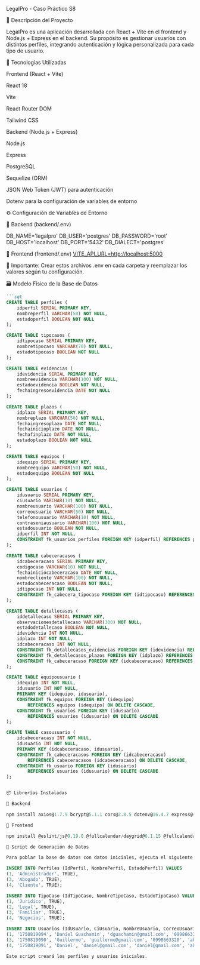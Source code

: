 LegalPro - Caso Práctico S8

📌 Descripción del Proyecto

LegalPro es una aplicación desarrollada con React + Vite en el frontend y Node.js + Express en el backend. Su propósito es gestionar usuarios con distintos perfiles, integrando autenticación y lógica personalizada para cada tipo de usuario.

🚀 Tecnologías Utilizadas

Frontend (React + Vite)

React 18

Vite

React Router DOM

Tailwind CSS

Backend (Node.js + Express)

Node.js

Express

PostgreSQL

Sequelize (ORM)

JSON Web Token (JWT) para autenticación

Dotenv para la configuración de variables de entorno

⚙️ Configuración de Variables de Entorno

📌 Backend (backend/.env)

DB_NAME='legalpro'
DB_USER='postgres'
DB_PASSWORD='root'
DB_HOST='localhost'
DB_PORT='5432'
DB_DIALECT='postgres'

📌 Frontend (frontend/.env)
[VITE_API_URL=http://localhost:5000](http://localhost:5173/)

🔹 Importante: Crear estos archivos .env en cada carpeta y reemplazar los valores según tu configuración.

🗃️ Modelo Físico de la Base de Datos

```md
```sql
CREATE TABLE perfiles (
	idperfil SERIAL PRIMARY KEY,
	nombreperfil VARCHAR(50) NOT NULL,
	estadoperfil BOOLEAN NOT NULL
);

CREATE TABLE tipocasos (
	idtipocaso SERIAL PRIMARY KEY,
	nombretipocaso VARCHAR(70) NOT NULL,
	estadotipocaso BOOLEAN NOT NULL
);

CREATE TABLE evidencias (
	idevidencia SERIAL PRIMARY KEY,
	nombreevidencia VARCHAR(100) NOT NULL,
	estadoevidencia BOOLEAN NOT NULL,
	fechaingresoevidencia DATE NOT NULL
);

CREATE TABLE plazos (
	idplazo SERIAL PRIMARY KEY,
	nombreplazo VARCHAR(50) NOT NULL,
	fechaingresoplazo DATE NOT NULL,
	fechainicioplazo DATE NOT NULL,
	fechafinplazo DATE NOT NULL,
	estadoplazo BOOLEAN NOT NULL
);

CREATE TABLE equipos (
	idequipo SERIAL PRIMARY KEY,
	nombreequipo VARCHAR(50) NOT NULL,
	estadoequipo BOOLEAN NOT NULL
);

CREATE TABLE usuarios (
	idusuario SERIAL PRIMARY KEY,
	ciusuario VARCHAR(10) NOT NULL,
	nombreusuario VARCHAR(100) NOT NULL,
	correousuario VARCHAR(50) NOT NULL,
	telefonousuario VARCHAR(10) NOT NULL,
	contraseniausuario VARCHAR(100) NOT NULL,
	estadousuario BOOLEAN NOT NULL,
	idperfil INT NOT NULL,
	CONSTRAINT fk_usuarios_perfiles FOREIGN KEY (idperfil) REFERENCES perfiles (idperfil) ON DELETE CASCADE
);

CREATE TABLE cabeceracasos (
	idcabeceracaso SERIAL PRIMARY KEY,
	codigocaso VARCHAR(10) NOT NULL,
	fechainiciocabeceracaso DATE NOT NULL,
	nombrecliente VARCHAR(100) NOT NULL,
	estadocabeceracaso BOOLEAN NOT NULL,
	idtipocaso INT NOT NULL,
	CONSTRAINT fk_cabecera_tipocaso FOREIGN KEY (idtipocaso) REFERENCES tipocasos (idtipocaso) ON DELETE SET NULL
);

CREATE TABLE detallecasos (
	iddetallecaso SERIAL PRIMARY KEY,
	observacionesdetallecaso VARCHAR(300) NOT NULL,
	estadodetallecaso BOOLEAN NOT NULL,
	idevidencia INT NOT NULL,
	idplazo INT NOT NULL,
	idcabeceracaso INT NOT NULL,
	CONSTRAINT fk_detallecasos_evidencias FOREIGN KEY (idevidencia) REFERENCES evidencias (idevidencia) ON DELETE CASCADE,
	CONSTRAINT fk_detallecasos_plazos FOREIGN KEY (idplazo) REFERENCES plazos (idplazo) ON DELETE CASCADE,
	CONSTRAINT fk_cabeceracaso FOREIGN KEY (idcabeceracaso) REFERENCES cabeceracasos (idcabeceracaso) ON DELETE CASCADE
);

CREATE TABLE equipousuario (
	idequipo INT NOT NULL,
	idusuario INT NOT NULL,
	PRIMARY KEY (idequipo, idusuario),
	CONSTRAINT fk_equipos FOREIGN KEY (idequipo)
		REFERENCES equipos (idequipo) ON DELETE CASCADE,
	CONSTRAINT fk_usuarios FOREIGN KEY (idusuario)
		REFERENCES usuarios (idusuario) ON DELETE CASCADE
);

CREATE TABLE casousuario (
	idcabeceracaso INT NOT NULL,
	idusuario INT NOT NULL,
	PRIMARY KEY (idcabeceracaso, idusuario),
	CONSTRAINT fk_cabeceracasos FOREIGN KEY (idcabeceracaso)
		REFERENCES cabeceracasos (idcabeceracaso) ON DELETE CASCADE,
	CONSTRAINT fk_usuario FOREIGN KEY (idusuario)
		REFERENCES usuarios (idusuario) ON DELETE CASCADE
);


📦 Librerías Instaladas

📌 Backend

npm install axios@1.7.9 bcrypt@5.1.1 cors@2.8.5 dotenv@16.4.7 express@4.21.2 nodemon@3.1.9 pg-hstore@2.3.4 pg@8.13.1 sequelize@6.37.5

📌 Frontend

npm install @eslint/js@9.19.0 @fullcalendar/daygrid@6.1.15 @fullcalendar/interaction@6.1.15 @fullcalendar/react@6.1.15 @fullcalendar/timegrid@6.1.15 @types/react-dom@18.3.5 @types/react@18.3.18 @vitejs/plugin-react@4.3.4 axios@1.7.9 bcrypt@5.1.1 bootstrap@5.3.3 eslint-plugin-react-hooks@5.1.0 eslint-plugin-react-refresh@0.4.18 eslint-plugin-react@7.37.4 eslint@9.19.0 globals@15.14.0 react-bootstrap@2.10.8 react-dom@18.3.1 react-router-dom@7.1.3 react@18.3.1 vite@6.0.11

🔄 Script de Generación de Datos

Para poblar la base de datos con datos iniciales, ejecuta el siguiente comando en la carpeta backend:

INSERT INTO Perfiles (IdPerfil, NombrePerfil, EstadoPerfil) VALUES
(1, 'Administrador', TRUE),
(3, 'Abogado', TRUE),
(4, 'Cliente', TRUE);

INSERT INTO TipoCaso (IdTipoCaso, NombreTipoCaso, EstadoTipoCaso) VALUES
(1, 'Juridico', TRUE),
(2, 'Legal', TRUE),
(3, 'Familiar', TRUE),
(4, 'Negocios', TRUE);

INSERT INTO Usuarios (IdUsuario, CiUsuario, NombreUsuario, CorreoUsuario, TelefonoUsuario, ContraseniaUsuario, EstadoUsuario, IdPerfil) VALUES
(1, '1750819094', 'Daniel Guachamin', 'dguachamin@gmail.com', '0998663322', 'abcdef', TRUE, 1),
(3, '1750819090', 'Guillermo', 'guillermo@gmail.com', '0998663320', 'abcdef', TRUE, 3),
(4, '1750819091', 'Daniel', 'daniel@gmail.com', 'daniel@gmail.com', 'abcdef', TRUE, 4);

Este script creará los perfiles y usuarios iniciales.
